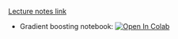 [Lecture notes link](https://github.com/girafe-ai/ml-course/blob/25s_harbour/day07_midterm_and_ensembles/ml_lect007_stacking_blending.pdf)

* Gradient boosting notebook:
[![Open In Colab](https://colab.research.google.com/assets/colab-badge.svg)](https://colab.research.google.com/github/girafe-ai/ml-course/blob/25s_harbour/day07_midterm_and_ensembles/day07_practice_more_ensembles.ipynb)